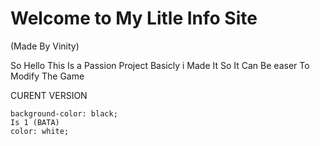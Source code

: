 # Welcome to My Litle Info Site
(Made By Vinity)

So Hello This Is a Passion Project Basicly i Made It So It Can Be easer To Modify The Game

CURENT VERSION 

    background-color: black;
    Is 1 (BATA)
    color: white;
